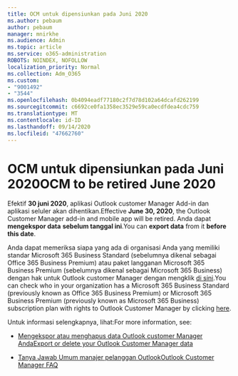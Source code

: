 ```yaml
---
title: OCM untuk dipensiunkan pada Juni 2020
ms.author: pebaum
author: pebaum
manager: mnirkhe
ms.audience: Admin
ms.topic: article
ms.service: o365-administration
ROBOTS: NOINDEX, NOFOLLOW
localization_priority: Normal
ms.collection: Adm_O365
ms.custom:
- "9001492"
- "3544"
ms.openlocfilehash: 0b4094eadf77180c2f7d78d102a64dcafd262199
ms.sourcegitcommit: c6692ce0fa1358ec3529e59ca0ecdfdea4cdc759
ms.translationtype: MT
ms.contentlocale: id-ID
ms.lasthandoff: 09/14/2020
ms.locfileid: "47662760"
---
```

# <a name="ocm-to-be-retired-june-2020"></a><span data-ttu-id="8b305-102">OCM untuk dipensiunkan pada Juni 2020</span><span class="sxs-lookup"><span data-stu-id="8b305-102">OCM to be retired June 2020</span></span>


<span data-ttu-id="8b305-103">Efektif **30 juni 2020**, aplikasi Outlook customer Manager Add-in dan aplikasi seluler akan dihentikan.</span><span class="sxs-lookup"><span data-stu-id="8b305-103">Effective **June 30, 2020**, the Outlook Customer Manager add-in and mobile app will be retired.</span></span> <span data-ttu-id="8b305-104">Anda dapat  **mengekspor data**  **sebelum tanggal ini**.</span><span class="sxs-lookup"><span data-stu-id="8b305-104">You can  **export data**  from it  **before this date**.</span></span>  

<span data-ttu-id="8b305-105">Anda dapat memeriksa siapa yang ada di organisasi Anda yang memiliki standar Microsoft 365 Business Standard (sebelumnya dikenal sebagai Office 365 Business Premium) atau paket langganan Microsoft 365 Business Premium (sebelumnya dikenal sebagai Microsoft 365 Business) dengan hak untuk Outlook customer Manager dengan mengklik [di sini](https://admin.microsoft.com/AdminPortal/Home?ref=/users).</span><span class="sxs-lookup"><span data-stu-id="8b305-105">You can check who in your organization has a Microsoft 365 Business Standard (previously known as Office 365 Business Premium) or Microsoft 365 Business Premium (previously known as Microsoft 365 Business) subscription plan with rights to Outlook Customer Manager by clicking [here](https://admin.microsoft.com/AdminPortal/Home?ref=/users).</span></span>

<span data-ttu-id="8b305-106">Untuk informasi selengkapnya, lihat:</span><span class="sxs-lookup"><span data-stu-id="8b305-106">For more information, see:</span></span>

- [<span data-ttu-id="8b305-107">Mengekspor atau menghapus data Outlook customer Manager Anda</span><span class="sxs-lookup"><span data-stu-id="8b305-107">Export or delete your Outlook Customer Manager data</span></span>](https://support.office.com/article/1a421cb4-e8de-4b44-bfb8-710b92820439)

- [<span data-ttu-id="8b305-108">Tanya Jawab Umum manajer pelanggan Outlook</span><span class="sxs-lookup"><span data-stu-id="8b305-108">Outlook Customer Manager FAQ</span></span>](https://support.office.com/article/88e127ca-43a1-4c9d-8d52-6ad3a80f9c32)
